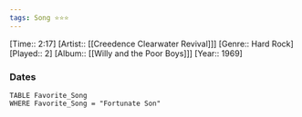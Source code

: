 ```yaml
---
tags: Song ⭐⭐⭐ 
---
```

[Time:: 2:17]
[Artist:: [[Creedence Clearwater Revival]]]
[Genre:: Hard Rock]
[Played:: 2]
[Album:: [[Willy and the Poor Boys]]]
[Year:: 1969]
### Dates
````dataview
TABLE Favorite_Song
WHERE Favorite_Song = "Fortunate Son"
````